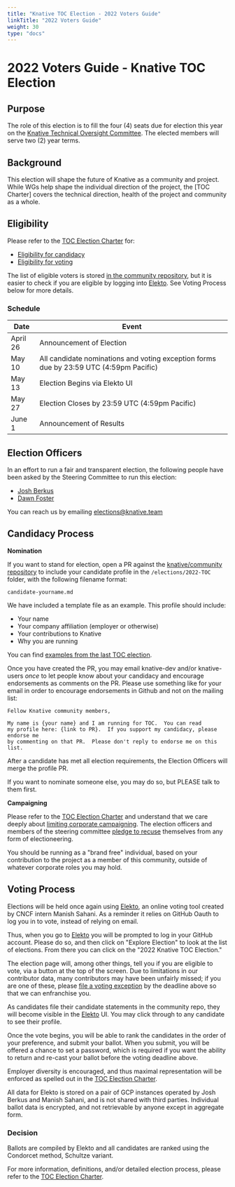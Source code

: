 ```yaml
---
title: "Knative TOC Election - 2022 Voters Guide"
linkTitle: "2022 Voters Guide"
weight: 30
type: "docs"
---
```


# 2022 Voters Guide - Knative TOC Election

## Purpose

The role of this election is to fill the four (4) seats due for election this year on the [Knative Technical Oversight Committee]. The elected
members will serve two (2) year terms.

## Background

This election will shape the future of Knative as a community and project.
While WGs help shape the individual direction of the project, the
[TOC Charter] covers the technical direction, health of the project
and community as a whole.

## Eligibility

Please refer to the [TOC Election Charter] for:

- [Eligibility for candidacy]
- [Eligibility for voting] 

The list of eligible voters is stored [in the community repository](), but it is easier
to check if you are eligible by logging into [Elekto]. See Voting Process below for more details.

### Schedule

| Date         | Event                    |
| ------------ | ------------------------ |
| April 26     | Announcement of Election |
| May 10       | All candidate nominations and voting exception forms due by 23:59 UTC (4:59pm Pacific) |
| May 13       | Election Begins via Elekto UI |
| May 27       | Election Closes by 23:59 UTC (4:59pm Pacific) |
| June 1       | Announcement of Results |

## Election Officers

In an effort to run a fair and transparent election, the following people
have been asked by the Steering Committee to run this election:

- [Josh Berkus](https://github.com/jberkus)
- [Dawn Foster](https://github.com/geekygirldawn)

You can reach us by emailing elections@knative.team

## Candidacy Process

**Nomination**

If you want to stand for election, open a PR against the
[knative/community repository](https://github.com/knative/community) to include
your candidate profile in the `/elections/2022-TOC` folder, with the following
filename format:

```
candidate-yourname.md
```

We have included a template file as an example. This profile should include:

* Your name
* Your company affiliation (employer or otherwise)
* Your contributions to Knative
* Why you are running

You can find [examples from the last TOC election](https://github.com/knative/community/tree/main/elections/2021-TOC).

Once you have created the PR, you may email knative-dev and/or knative-users *once* to let
people know about your candidacy and encourage endorsements as comments on the PR.
Please use something like for your email in order to encourage endorsements
in Github and not on the mailing list:

```
Fellow Knative community members,

My name is {your name} and I am running for TOC.  You can read
my profile here: {link to PR}.  If you support my candidacy, please endorse me
by commenting on that PR.  Please don't reply to endorse me on this list.
```

After a candidate has met all election requirements, the Election Officers will
merge the profile PR.

If you want to nominate someone else, you may do so, but PLEASE talk to them
first.

**Campaigning**

Please refer to the [TOC Election Charter] and understand
that we care deeply about [limiting corporate campaigning]. The election
officers and members of the steering committee [pledge to recuse] themselves
from any form of electioneering.

You should be running as a "brand free" individual, based on your contribution
to the project as a member of this community, outside of whatever corporate
roles you may hold.

## Voting Process

Elections will be held once again using [Elekto], an online voting tool created
by CNCF intern Manish Sahani. As a reminder it relies on GitHub Oauth to log you
in to vote, instead of relying on email.

Thus, when you go to [Elekto] you will be prompted to log in your GitHub account.
Please do so, and then click on "Explore Election" to look at the list of 
elections.  From there you can click on the "2022 Knative TOC Election."

The election page will, among other things, tell you if you are eligible to vote,
via a button at the top of the screen. Due to limitations in our contributor
data, many contributors may have been unfairly missed; if you are one of these,
please [file a voting exception] by the deadline above so that we can enfranchise you.

As candidates file their candidate statements in the community repo, they will
become visible in the [Elekto] UI.  You may click through to any candidate
to see their profile.

Once the vote begins, you will be able to rank the candidates in the order of
your preference, and submit your ballot.  When you submit, you will be offered
a chance to set a password, which is required if you want the ability to return
and re-cast your ballot before the voting deadline above.

Employer diversity is encouraged, and thus maximal representation will be
enforced as spelled out in the [TOC Election Charter].

All data for Elekto is stored on a pair of GCP instances operated by Josh Berkus
and Manish Sahani, and is not shared with third parties.  Individual ballot data
is encrypted, and not retrievable by anyone except in aggregate form.

### Decision

Ballots are compiled by Elekto and all candidates are ranked using the Condorcet
method, Schultze variant.

For more information, definitions, and/or detailed election process, please refer to
the [TOC Election Charter].

[Knative Technical Oversight Committee]: https://github.com/knative/community/blob/master/TECH-OVERSIGHT-COMMITTEE.md
[TOC Election Charter]: https://github.com/knative/community/blob/master/mechanics/TOC.md

[limiting corporate campaigning]: https://github.com/kubernetes/steering/blob/master/elections.md#limiting-corporate-campaigning
[pledge to recuse]: https://github.com/kubernetes/steering/blob/master/elections.md#steering-committee-and-election-officer-recusal

[Eligibility for candidacy]: https://github.com/knative/community/blob/master/mechanics/TOC.md#candidate-eligibility
[Eligibility for voting]: https://github.com/knative/community/blob/master/mechanics/TOC.md#candidate-eligibility#voter-eligibility
[Elekto]: https://test.elekto.io
[file a voting exception]: https://test.elekto.io/app/elections/2022-TOC/exception
